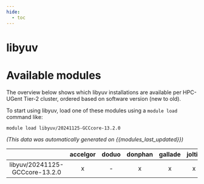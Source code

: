 ```yaml
---
hide:
  - toc
---
```


libyuv
======

# Available modules


The overview below shows which libyuv installations are available per HPC-UGent Tier-2 cluster, ordered based on software version (new to old).

To start using libyuv, load one of these modules using a `module load` command like:

```shell
module load libyuv/20241125-GCCcore-13.2.0
```

*(This data was automatically generated on {{modules_last_updated}})*  

| |accelgor|doduo|donphan|gallade|joltik|shinx|
| :---: | :---: | :---: | :---: | :---: | :---: | :---: |
|libyuv/20241125-GCCcore-13.2.0|x|-|x|x|x|x|
